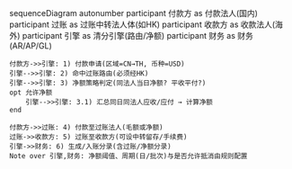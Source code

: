 sequenceDiagram
    autonumber
    participant 付款方 as 付款法人(国内)
    participant 过账 as 过账中转法人体(如HK)
    participant 收款方 as 收款法人(海外)
    participant 引擎 as 清分引擎(路由/净额)
    participant 财务 as 财务(AR/AP/GL)

    付款方->>引擎: 1) 付款申请(区域=CN→TH, 币种=USD)
    引擎-->>引擎: 2) 命中过账路由(必须经HK)
    引擎-->>引擎: 3) 净额策略判定(同法人当日净额? 平收平付?)
    opt 允许净额
        引擎-->>引擎: 3.1) 汇总同日同法人应收/应付 → 计算净额
    end

    付款方->>过账: 4) 付款至过账法人(毛额或净额)
    过账->>收款方: 5) 过账至收款方(可设中转留存/手续费)
    引擎->>财务: 6) 生成/入账分录(含过账/净额分录)
    Note over 引擎,财务: 净额阈值、周期(日/批次)与是否允许抵消由规则配置